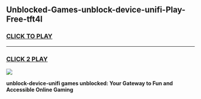 
## Unblocked-Games-unblock-device-unifi-Play-Free-tft4l
<h3>
<a href="https://premium76.site?title=unblock-device-unifi&ref=21A">CLICK TO PLAY</a></h3>
<hr>

<h3>
<a href="https://premium76.site?title=unblock-device-unifi&ref=21A">CLICK 2 PLAY</a>
  
</h3>

<a href="https://premium76.site?title=unblock-device-unifi&ref=21A"><img src="https://clearcache.store/games.png"></a>


**unblock-device-unifi games unblocked: Your Gateway to Fun and Accessible Online Gaming**
